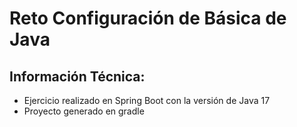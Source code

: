 # Reto Configuración de Básica de Java

## Información Técnica:

* Ejercicio realizado en Spring Boot con la versión de Java 17
* Proyecto generado en gradle
